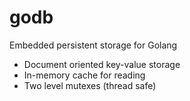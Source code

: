 # godb
Embedded persistent storage for Golang

- Document oriented key-value storage
- In-memory cache for reading
- Two level mutexes (thread safe)